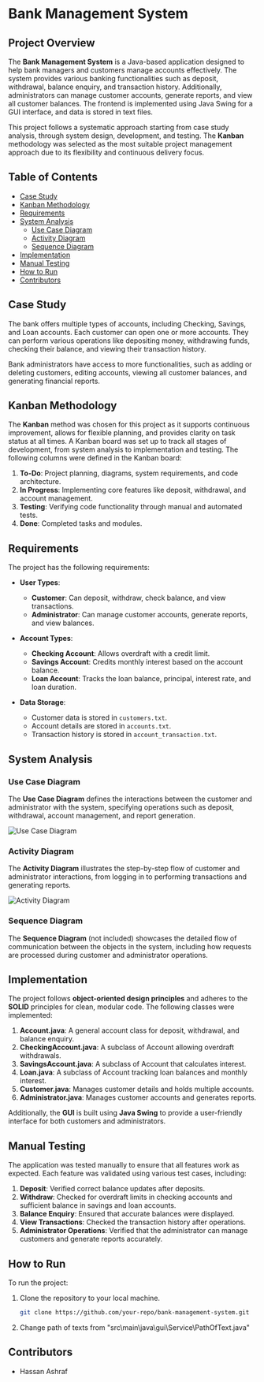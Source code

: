 # Bank Management System

## Project Overview

The **Bank Management System** is a Java-based application designed to help bank managers and customers manage accounts effectively. The system provides various banking functionalities such as deposit, withdrawal, balance enquiry, and transaction history. Additionally, administrators can manage customer accounts, generate reports, and view all customer balances. The frontend is implemented using Java Swing for a GUI interface, and data is stored in text files.

This project follows a systematic approach starting from case study analysis, through system design, development, and testing. The **Kanban** methodology was selected as the most suitable project management approach due to its flexibility and continuous delivery focus.

## Table of Contents
- [Case Study](#case-study)
- [Kanban Methodology](#kanban-methodology)
- [Requirements](#requirements)
- [System Analysis](#system-analysis)
  - [Use Case Diagram](#use-case-diagram)
  - [Activity Diagram](#activity-diagram)
  - [Sequence Diagram](#sequence-diagram)
- [Implementation](#implementation)
- [Manual Testing](#manual-testing)
- [How to Run](#how-to-run)
- [Contributors](#contributors)

## Case Study

The bank offers multiple types of accounts, including Checking, Savings, and Loan accounts. Each customer can open one or more accounts. They can perform various operations like depositing money, withdrawing funds, checking their balance, and viewing their transaction history. 

Bank administrators have access to more functionalities, such as adding or deleting customers, editing accounts, viewing all customer balances, and generating financial reports.

## Kanban Methodology

The **Kanban** method was chosen for this project as it supports continuous improvement, allows for flexible planning, and provides clarity on task status at all times. A Kanban board was set up to track all stages of development, from system analysis to implementation and testing. The following columns were defined in the Kanban board:
1. **To-Do**: Project planning, diagrams, system requirements, and code architecture.
2. **In Progress**: Implementing core features like deposit, withdrawal, and account management.
3. **Testing**: Verifying code functionality through manual and automated tests.
4. **Done**: Completed tasks and modules.

## Requirements

The project has the following requirements:

- **User Types**:
  - **Customer**: Can deposit, withdraw, check balance, and view transactions.
  - **Administrator**: Can manage customer accounts, generate reports, and view balances.
  
- **Account Types**:
  - **Checking Account**: Allows overdraft with a credit limit.
  - **Savings Account**: Credits monthly interest based on the account balance.
  - **Loan Account**: Tracks the loan balance, principal, interest rate, and loan duration.

- **Data Storage**:
  - Customer data is stored in `customers.txt`.
  - Account details are stored in `accounts.txt`.
  - Transaction history is stored in `account_transaction.txt`.

## System Analysis

### Use Case Diagram
The **Use Case Diagram** defines the interactions between the customer and administrator with the system, specifying operations such as deposit, withdrawal, account management, and report generation.

![Use Case Diagram](use_case_diagram.png)

### Activity Diagram
The **Activity Diagram** illustrates the step-by-step flow of customer and administrator interactions, from logging in to performing transactions and generating reports.

![Activity Diagram](activity_diagram.png)

### Sequence Diagram
The **Sequence Diagram** (not included) showcases the detailed flow of communication between the objects in the system, including how requests are processed during customer and administrator operations.

## Implementation

The project follows **object-oriented design principles** and adheres to the **SOLID** principles for clean, modular code. The following classes were implemented:

1. **Account.java**: A general account class for deposit, withdrawal, and balance enquiry.
2. **CheckingAccount.java**: A subclass of Account allowing overdraft withdrawals.
3. **SavingsAccount.java**: A subclass of Account that calculates interest.
4. **Loan.java**: A subclass of Account tracking loan balances and monthly interest.
5. **Customer.java**: Manages customer details and holds multiple accounts.
6. **Administrator.java**: Manages customer accounts and generates reports.

Additionally, the **GUI** is built using **Java Swing** to provide a user-friendly interface for both customers and administrators.

## Manual Testing

The application was tested manually to ensure that all features work as expected. Each feature was validated using various test cases, including:

1. **Deposit**: Verified correct balance updates after deposits.
2. **Withdraw**: Checked for overdraft limits in checking accounts and sufficient balance in savings and loan accounts.
3. **Balance Enquiry**: Ensured that accurate balances were displayed.
4. **View Transactions**: Checked the transaction history after operations.
5. **Administrator Operations**: Verified that the administrator can manage customers and generate reports accurately.

## How to Run

To run the project:

1. Clone the repository to your local machine.
   ```bash
   git clone https://github.com/your-repo/bank-management-system.git
   
2. Change path of texts from "src\main\java\gui\Service\PathOfText.java"


## Contributors

- Hassan Ashraf
